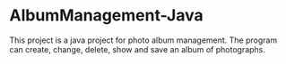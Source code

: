 # AlbumManagement-Java
This project is a java project for photo album management. 
The program can create, change, delete, show and save an album of photographs.
